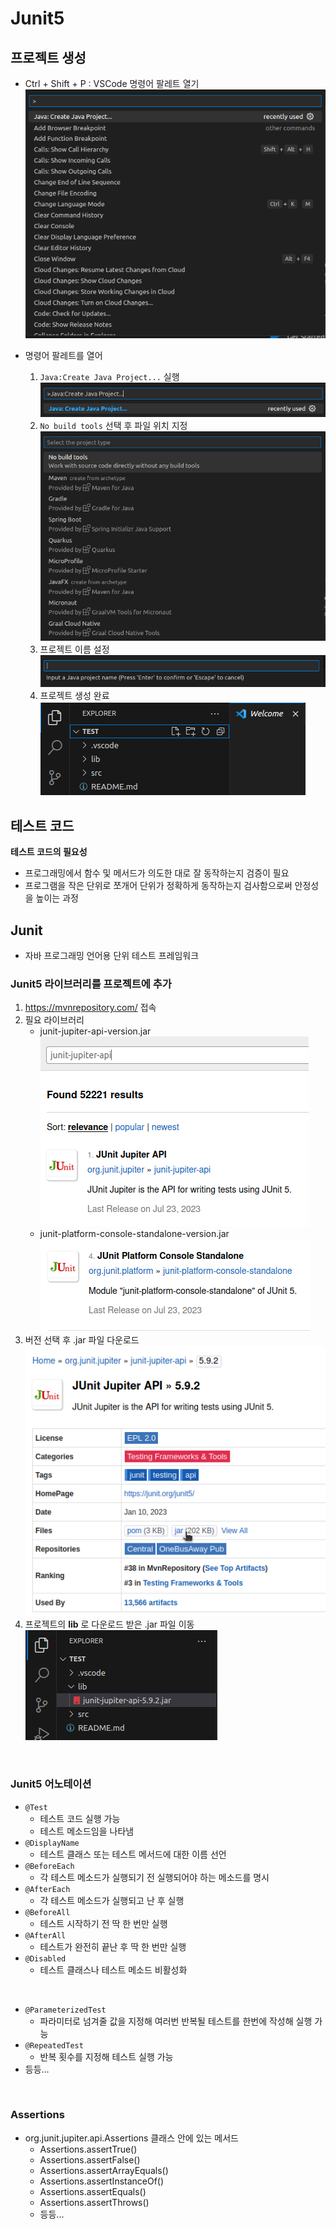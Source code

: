 # Junit5

## 프로젝트 생성
- Ctrl + Shift + P : VSCode 명령어 팔레트 열기
    ![명령어 팔레트](https://github.com/SeinJs/nhn-academy-dev-settings/blob/main/gyeongnam-docs/2%EC%9D%BC%EC%B0%A8/01.Junit5/images/palette.png)

- 명령어 팔레트를 열어 
    1. `Java:Create Java Project...` 실행
        ![create command](https://github.com/SeinJs/nhn-academy-dev-settings/blob/main/gyeongnam-docs/2%EC%9D%BC%EC%B0%A8/01.Junit5/images/create.png)
    2. `No build tools` 선택 후 파일 위치 지정
        ![no build tools](https://github.com/SeinJs/nhn-academy-dev-settings/blob/main/gyeongnam-docs/2%EC%9D%BC%EC%B0%A8/01.Junit5/images/nobuildtool.png)
    3.  프로젝트 이름 설정
        ![project name](https://github.com/SeinJs/nhn-academy-dev-settings/blob/main/gyeongnam-docs/2%EC%9D%BC%EC%B0%A8/01.Junit5/images/name.png)
    4. 프로젝트 생성 완료
        ![created](https://github.com/SeinJs/nhn-academy-dev-settings/blob/main/gyeongnam-docs/2%EC%9D%BC%EC%B0%A8/01.Junit5/images/created.png)

## 테스트 코드

**테스트 코드의 필요성**
- 프로그래밍에서 함수 및 메서드가 의도한 대로 잘 동작하는지 검증이 필요
- 프로그램을 작은 단위로 쪼개어 단위가 정확하게 동작하는지 검사함으로써 안정성을 높이는 과정


## Junit
- 자바 프로그래밍 언어용 단위 테스트 프레임워크


### Junit5 라이브러리를 프로젝트에 추가

1. https://mvnrepository.com/ 접속
2. 필요 라이브러리
    - junit-jupiter-api-version.jar
        ![jupiter](https://github.com/SeinJs/nhn-academy-dev-settings/blob/main/gyeongnam-docs/2%EC%9D%BC%EC%B0%A8/01.Junit5/images/jupiter.png)
    - junit-platform-console-standalone-version.jar
        ![platform](https://github.com/SeinJs/nhn-academy-dev-settings/blob/main/gyeongnam-docs/2%EC%9D%BC%EC%B0%A8/01.Junit5/images/platform.png)
    <!-- - 추가적 : hamcrest-verion.jar -->
3. 버전 선택 후 .jar 파일 다운로드
    ![jar](https://github.com/SeinJs/nhn-academy-dev-settings/blob/main/gyeongnam-docs/2%EC%9D%BC%EC%B0%A8/01.Junit5/images/jar.png)
4. 프로젝트의 **lib** 로 다운로드 받은 .jar 파일 이동
    ![lib](https://github.com/SeinJs/nhn-academy-dev-settings/blob/main/gyeongnam-docs/2%EC%9D%BC%EC%B0%A8/01.Junit5/images/lib.png)

<br/>

### Junit5 어노테이션

- `@Test`
    - 테스트 코드 실행 가능
    - 테스트 메소드임을 나타냄
- `@DisplayName`
    - 테스트 클래스 또는 테스트 메서드에 대한 이름 선언
- `@BeforeEach`
    - 각 테스트 메소드가 실행되기 전 실행되어야 하는 메소드를 명시
- `@AfterEach`
    - 각 테스트 메소드가 실행되고 난 후 실행
- `@BeforeAll`
    - 테스트 시작하기 전 딱 한 번만 실행
- `@AfterAll`
    - 테스트가 완전히 끝난 후 딱 한 번만 실행
- `@Disabled` 
    - 테스트 클래스나 테스트 메소드 비활성화

<br/>

- `@ParameterizedTest`
    - 파라미터로 넘겨줄 값을 지정해 여러번 반복될 테스트를 한번에 작성해 실행 가능
- `@RepeatedTest`
    - 반복 횟수를 지정해 테스트 실행 가능
- 등등...

<br/>

### Assertions
- org.junit.jupiter.api.Assertions 클래스 안에 있는 메서드
    - Assertions.assertTrue()
    - Assertions.assertFalse()
    - Assertions.assertArrayEquals()
    - Assertions.assertInstanceOf()
    - Assertions.assertEquals()
    - Assertions.assertThrows()
    - 등등...
     
<br/>
